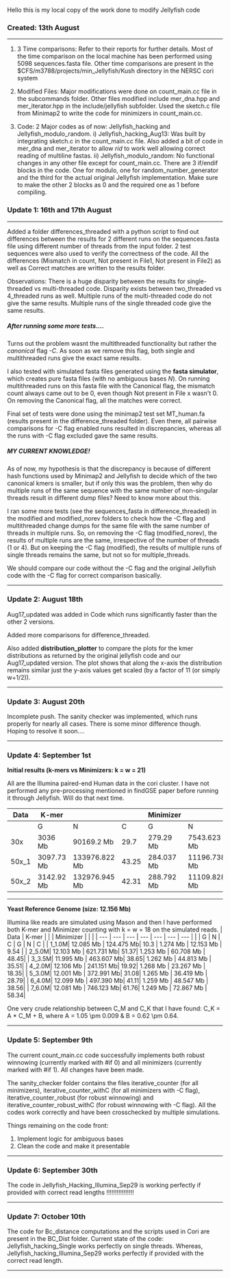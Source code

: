 Hello this is my local copy of the work done to modify Jellyfish code

### Created: 13th August
---
1) 3 Time comparisons: Refer to their reports for further details. Most of the time comparison on the local machine has been performed using 5098 sequences.fasta file. Other time comparisons are present in the $CFS/m3788/projects/min_Jellyfish/Kush directory in the NERSC cori system

2) Modified Files: Major modifications were done on count_main.cc file in the subcommands folder. Other files modified include mer_dna.hpp and mer_iterator.hpp in the include/jellyfish subfolder. Used the sketch.c file from Minimap2 to write the code for minimizers in count_main.cc.

3) Code: 2 Major codes as of now: Jellyfish_hacking and Jellyfish_modulo_random.
i) Jellyfish_hacking_Aug13: Was built by integrating sketch.c in the count_main.cc file. Also added a bit of code in mer_dna and mer_iterator to allow *rid* to work well allowing correct reading of multiline fastas.
ii) Jellyfish_modulo_random: No functional changes in any other file except for count_main.cc. There are 3 if/endif blocks in the code. One for modulo, one for random_number_generator and the third for the actual original Jellyfish implementation. Make sure to make the other 2 blocks as 0 and the required one as 1 before compiling.

### Update 1: 16th and 17th August
---

Added a folder differences_threaded with a python script to find out differences between the results for 2 different runs on the sequences.fasta file using different number of threads from the input folder. 2 test sequences were also used to verify the correctness of the code. All the differences (Mismatch in count, Not present in File1, Not present in File2) as well as Correct matches are written to the results folder.

Observations: There is a huge disparity between the results for single-threaded vs multi-threaded code. Disparity exists between two_threaded vs 4_threaded runs as well. Multiple runs of the multi-threaded code do not give the same results. Multiple runs of the single threaded code give the same results.

##### After running some more tests....

Turns out the problem wasnt the multithreaded functionality but rather the *canonical* flag *-C*. As soon as we remove this flag, both single and multithreaded runs give the exact same results.

I also tested with simulated fasta files generated using the **fasta simulator**, which creates pure fasta files (with no ambiguous bases *N*). On running multithreaded runs on this fasta file with the Canonical flag, the mismatch count always came out to be 0, even though Not present in File x wasn't 0. On removing the Canonical flag, all the matches were correct.

Final set of tests were done using the minimap2 test set MT_human.fa (results present in the difference_threaded folder). Even there, all pairwise comparisons for -C flag enabled runs resulted in discrepancies, whereas all the runs with -C flag excluded gave the same results.

##### MY CURRENT KNOWLEDGE! 

As of now, my hypothesis is that the discrepancy is because of different hash functions used by Minimap2 and Jellyfish to decide which of the two canonical kmers is smaller, but if only this was the problem, then why do multiple runs of the same sequence with the same number of non-singular threads result in different dump files? Need to know more about this.

I ran some more tests (see the sequences_fasta in difference_threaded) in the modified and modified_norev folders to check how the -C flag and multithreaded change dumps for the same file with the same number of threads in multiple runs. So, on removing the -C flag (modified_norev), the results of multiple runs are the same, irrespective of the number of threads (1 or 4). But on keeping the -C flag (modified), the results of multiple runs of single threads remains the same, but not so for multiple_threads.

<!-- #### PICTORIAL REPRESENTATION OF MY UNDERSTANDING...

![-C and multithreaded understanding](difference_threaded/pic.jpeg?raw=true "-C and multithreaded understanding") -->

We should compare our code without the -C flag and the original Jellyfish code with the -C flag for correct comparison basically.

---

### Update 2: August 18th

Aug17_updated was added in Code which runs significantly faster than the other 2 versions.

Added more comparisons for difference_threaded.

Also added **distribution_plotter** to compare the plots for the kmer distributions as returned by the original jellyfish code and our Aug17_updated version. The plot shows that along the x-axis the distribution remains similar just the y-axis values get scaled (by a factor of 11 (or simply w+1/2)).

<!-- The plot for 50x genome for SARS-CoV-2 is shown below:

![50seq plots](distribution_plotter/50seq_plots.png?raw=true "50seq plots") -->

---

### Update 3: August 20th

Incomplete push. The sanity checker was implemented, which runs properly for nearly all cases. There is some minor difference though. Hoping to resolve it soon....

---

### Update 4: September 1st

**Initial results (k-mers vs Minimizers: k = w = 21)**

All are the Illumina paired-end Human data in the cori cluster. I have not performed any pre-processing mentioned in findGSE paper before running it through Jellyfish. Will do that next time. 

| Data  | K-mer      |              |      | Minimizer  |               |      |
| ---   | ---        |     ---      | ---  | ---        |     ---       | ---  |
|       | G          |      N       | C    |     G      |       N       | C    |
| 30x   | 3036 Mb    | 90169.2    Mb| 29.7 | 279.29  Mb | 7543.623  Mb  | 27.01|
| 50x_1 | 3097.73 Mb | 133976.822 Mb| 43.25| 284.037 Mb | 11196.738 Mb  | 39.42|
| 50x_2 | 3142.92 Mb | 132976.945 Mb| 42.31| 288.792 Mb | 11109.828 Mb  | 38.47|

---

**Yeast Reference Genome (size: 12.156 Mb)**

Illumina like reads are simulated using Mason and then I have performed both K-mer and Minimizer counting with k = w = 18 on the simulated reads.
| Data  | K-mer      |           |      | Minimizer  |           |      |
| ---   | ---        |    ---    | ---  | ---        | ---       | ---  |
|       |     G      |     N     | C    |     G      | N         | C    |
| 1_1.0M| 12.085 Mb  | 124.475 Mb| 10.3 | 1.274 Mb   | 12.153 Mb | 9.54 |
| 2_5.0M| 12.103 Mb  | 621.731 Mb| 51.37| 1.253 Mb   | 60.708 Mb | 48.45|
| 3_3.5M| 11.995 Mb  | 463.607 Mb| 38.65| 1.262 Mb   | 44.813 Mb | 35.51|
| 4_2.0M| 12.106 Mb  | 241.151 Mb| 19.92| 1.268 Mb   | 23.267 Mb | 18.35|
| 5_3.0M| 12.001 Mb  | 372.991 Mb| 31.08| 1.265 Mb   | 36.419 Mb | 28.79|
| 6_4.0M| 12.099 Mb  | 497.390 Mb| 41.11| 1.259 Mb   | 48.547 Mb | 38.56|
| 7_6.0M| 12.081 Mb  | 746.123 Mb| 61.76| 1.249 Mb   | 72.867 Mb | 58.34|

One very crude relationship between C_M and C_K that I have found: C_K = A * C_M + B, where A = 1.05 \pm 0.009 & B = 0.62 \pm 0.64.

---

### Update 5: September 9th

The current count_main.cc code successfully implements both robust winnowing (currently marked with #if 0) and all minimizers (currently marked with #if 1). All changes have been made.

The sanity_checker folder contains the files iterative_counter (for all minimizers), iterative_counter_withC (for all minimizers with -C flag), iterative_counter_robust (for robust winnowing) and iterative_counter_robust_withC (for robust winnowing with -C flag). All the codes work correctly and have been crosschecked by multiple simulations.

Things remaining on the code front:
1) Implement logic for ambiguous bases
2) Clean the code and make it presentable

---

### Update 6: September 30th

The code in Jellyfish_Hacking_Illumina_Sep29 is working perfectly if provided with correct read lengths !!!!!!!!!!!!!!!!

---

### Update 7: October 10th

The code for Bc_distance computations and the scripts used in Cori are present in the BC_Dist folder. Current state of the code: Jellyfish_hacking_Single works perfectly on single threads. Whereas, Jellyfish_hacking_Illumina_Sep29 works perfectly if provided with the correct read length.

---
